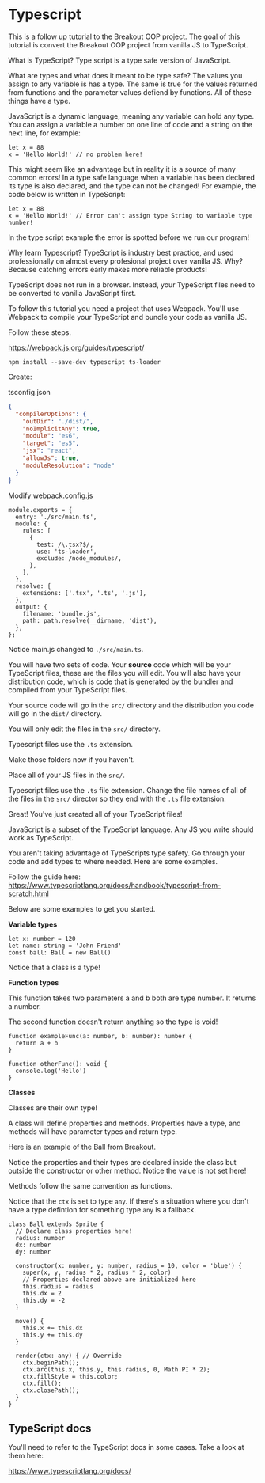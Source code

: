 # Typescript

This is a follow up tutorial to the Breakout OOP project. The goal of this tutorial is convert the Breakout OOP project from vanilla JS to TypeScript. 

What is TypeScript? Type script is a type safe version of JavaScript. 

What are types and what does it meant to be type safe? The values you assign to any variable is has a type. The same is true for the values returned from functions and the parameter values defiend by functions. All of these things have a type. 

JavaScript is a dynamic language, meaning any variable can hold any type. You can assign a variable a number on one line of code and a string on the next line, for example: 

```JS
let x = 88
x = 'Hello World!' // no problem here!
```

This might seem like an advantage but in reality it is a source of many common errors! In a type safe language when a variable has been declared its type is also declared, and the type can not be changed! For example, the code below is written in TypeScript: 

```TS
let x = 88
x = 'Hello World!' // Error can't assign type String to variable type number! 
```

In the type script example the error is spotted before we run our program! 

Why learn Typescript? TypeScript is industry best practice, and used professionally on almost every profesional project over vanilla JS. Why? Because catching errors early makes more reliable products!

TypeScript does not run in a browser. Instead, your TypeScript files need to be converted to vanilla JavaScript first. 

To follow this tutorial you need a project that uses Webpack. You'll use Webpack to compile your TypeScript and bundle your code as vanilla JS. 

Follow these steps. 

https://webpack.js.org/guides/typescript/

```
npm install --save-dev typescript ts-loader
```

Create: 

tsconfig.json

```JSON
{
  "compilerOptions": {
    "outDir": "./dist/",
    "noImplicitAny": true,
    "module": "es6",
    "target": "es5",
    "jsx": "react",
    "allowJs": true,
    "moduleResolution": "node"
  }
}
```

Modify webpack.config.js

```JS
module.exports = {
  entry: './src/main.ts',
  module: {
    rules: [
      {
        test: /\.tsx?$/,
        use: 'ts-loader',
        exclude: /node_modules/,
      },
    ],
  },
  resolve: {
    extensions: ['.tsx', '.ts', '.js'],
  },
  output: {
    filename: 'bundle.js',
    path: path.resolve(__dirname, 'dist'),
  },
};
```

Notice main.js changed to `./src/main.ts`.

You will have two sets of code. Your **source** code which will be your TypeScript files, these are the files you will edit. You will also have your distribution code, which is code that is generated by the bundler and compiled from your TypeScript files. 

Your source code will go in the `src/` directory and the distribution you code will go in the `dist/` directory. 

You will only edit the files in the `src/` directory.

Typescript files use the `.ts` extension. 

Make those folders now if you haven't. 

Place all of your JS files in the `src/`. 

Typescript files use the `.ts` file extension. Change the file names of all of the files in the `src/` director so they end with the `.ts` file extension. 

Great! You've just created all of your TypeScript files! 

JavaScript is a subset of the TypeScript language. Any JS you write should work as TypeScript.

You aren't taking advantage of TypeScripts type safety. Go through your code and add types to where needed. Here are some examples. 

Follow the guide here: https://www.typescriptlang.org/docs/handbook/typescript-from-scratch.html

Below are some examples to get you started. 

**Variable types**

```TS
let x: number = 120 
let name: string = 'John Friend'
const ball: Ball = new Ball()
```

Notice that a class is a type! 

**Function types**

This function takes two parameters a and b both are type number. It returns a number. 

The second function doesn't return anything so the type is void! 

```TS
function exampleFunc(a: number, b: number): number {
  return a + b
}

function otherFunc(): void {
  console.log('Hello')
}
```

**Classes**

Classes are their own type! 

A class will define properties and methods. Properties have a type, and methods will have parameter types and return type. 

Here is an example of the Ball from Breakout. 

Notice the properties and their types are declared inside the class but outside the constructor or other method. Notice the value is not set here! 

Methods follow the same convention as functions. 

Notice that the `ctx` is set to type `any`. If there's a situation where you don't have a type defintion for something type `any` is a fallback. 

```TS
class Ball extends Sprite {
  // Declare class properties here!
  radius: number 
  dx: number
  dy: number

  constructor(x: number, y: number, radius = 10, color = 'blue') {
    super(x, y, radius * 2, radius * 2, color)
    // Properties declared above are initialized here
    this.radius = radius
    this.dx = 2
    this.dy = -2
  }

  move() {
    this.x += this.dx
    this.y += this.dy
  }

  render(ctx: any) { // Override
    ctx.beginPath();
    ctx.arc(this.x, this.y, this.radius, 0, Math.PI * 2);
    ctx.fillStyle = this.color;
    ctx.fill();
    ctx.closePath();
  }
}
```

## TypeScript docs

You'll need to refer to the TypeScript docs in some cases. Take a look at them here: 

https://www.typescriptlang.org/docs/


